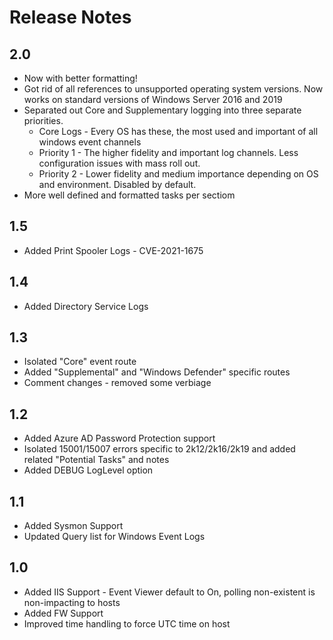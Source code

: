 # Release Notes

## 2.0
* Now with better formatting!
* Got rid of all references to unsupported operating system versions. Now works on standard versions of Windows Server 2016 and 2019
* Separated out Core and Supplementary logging into three separate priorities.
	* Core Logs - Every OS has these, the most used and important of all windows event channels
	* Priority 1 - The higher fidelity and important log channels. Less configuration issues with mass roll out.
	* Priority 2 - Lower fidelity and medium importance depending on OS and environment. Disabled by default.
* More well defined and formatted tasks per sectiom

## 1.5
* Added Print Spooler Logs - CVE-2021-1675
## 1.4
* Added Directory Service Logs
## 1.3
* Isolated "Core" event route
* Added "Supplemental" and "Windows Defender" specific routes
* Comment changes - removed some verbiage
## 1.2
* Added Azure AD Password Protection support
* Isolated 15001/15007 errors specific to 2k12/2k16/2k19 and added related "Potential Tasks" and notes
* Added DEBUG LogLevel option
## 1.1
* Added Sysmon Support
* Updated Query list for Windows Event Logs
## 1.0
* Added IIS Support - Event Viewer default to On, polling non-existent is non-impacting to hosts
* Added FW Support 
* Improved time handling to force UTC time on host
